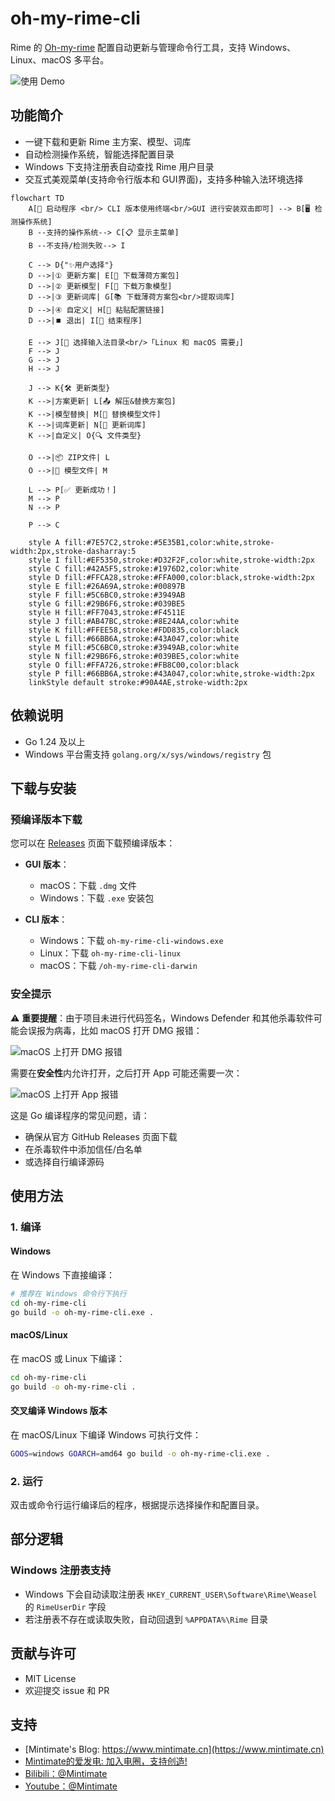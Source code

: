 # oh-my-rime-cli

Rime 的 [Oh-my-rime](https://github.com/Mintimate/oh-my-rime) 配置自动更新与管理命令行工具，支持 Windows、Linux、macOS 多平台。

![使用 Demo](./assets/img/usingApp.webp)

## 功能简介
- 一键下载和更新 Rime 主方案、模型、词库
- 自动检测操作系统，智能选择配置目录
- Windows 下支持注册表自动查找 Rime 用户目录
- 交互式美观菜单(支持命令行版本和 GUI界面)，支持多种输入法环境选择

```mermaid
flowchart TD
    A[🌟 启动程序 <br/> CLI 版本使用终端<br/>GUI 进行安装双击即可] --> B[🖥️ 检测操作系统]
    B --支持的操作系统--> C[📋 显示主菜单]
    B --不支持/检测失败--> I
    
    C --> D{"✨用户选择"}
    D -->|① 更新方案| E[💼 下载薄荷方案包]
    D -->|② 更新模型| F[🧠 下载万象模型]
    D -->|③ 更新词库| G[📚 下载薄荷方案包<br/>提取词库]
    D -->|④ 自定义| H[🔗 粘贴配置链接]
    D -->|⏹️ 退出| I[👋 结束程序]
    
    E --> J[📂 选择输入法目录<br/>「Linux 和 macOS 需要」]
    F --> J
    G --> J
    H --> J
    
    J --> K{🛠️ 更新类型}
    K -->|方案更新| L[📤 解压&替换方案包]
    K -->|模型替换| M[💾 替换模型文件]
    K -->|词库更新| N[🔄 更新词库]
    K -->|自定义| O{🔍 文件类型}
    
    O -->|📦 ZIP文件| L
    O -->|🧾 模型文件| M
    
    L --> P[✅ 更新成功！]
    M --> P
    N --> P
    
    P --> C

    style A fill:#7E57C2,stroke:#5E35B1,color:white,stroke-width:2px,stroke-dasharray:5
    style I fill:#EF5350,stroke:#D32F2F,color:white,stroke-width:2px
    style C fill:#42A5F5,stroke:#1976D2,color:white
    style D fill:#FFCA28,stroke:#FFA000,color:black,stroke-width:2px
    style E fill:#26A69A,stroke:#00897B
    style F fill:#5C6BC0,stroke:#3949AB
    style G fill:#29B6F6,stroke:#039BE5
    style H fill:#FF7043,stroke:#F4511E
    style J fill:#AB47BC,stroke:#8E24AA,color:white
    style K fill:#FFEE58,stroke:#FDD835,color:black
    style L fill:#66BB6A,stroke:#43A047,color:white
    style M fill:#5C6BC0,stroke:#3949AB,color:white
    style N fill:#29B6F6,stroke:#039BE5,color:white
    style O fill:#FFA726,stroke:#FB8C00,color:black
    style P fill:#66BB6A,stroke:#43A047,color:white,stroke-width:2px
    linkStyle default stroke:#90A4AE,stroke-width:2px
```

## 依赖说明
- Go 1.24 及以上
- Windows 平台需支持 `golang.org/x/sys/windows/registry` 包

## 下载与安装

### 预编译版本下载

您可以在 [Releases](https://github.com/Mintimate/oh-my-rime-cli/releases) 页面下载预编译版本：

- **GUI 版本**：
  - macOS：下载 `.dmg` 文件
  - Windows：下载 `.exe` 安装包

- **CLI 版本**：
  - Windows：下载 `oh-my-rime-cli-windows.exe`
  - Linux：下载 `oh-my-rime-cli-linux`
  - macOS：下载 `/oh-my-rime-cli-darwin`

### 安全提示

⚠️ **重要提醒**：由于项目未进行代码签名，Windows Defender 和其他杀毒软件可能会误报为病毒，比如 macOS 打开 DMG 报错：

![macOS 上打开 DMG 报错](./assets/img/openDmgWarning.webp)

需要在**安全性**内允许打开，之后打开 App 可能还需要一次：

![macOS 上打开 App 报错](./assets/img/openAppWarning.webp)

这是 Go 编译程序的常见问题，请：
- 确保从官方 GitHub Releases 页面下载
- 在杀毒软件中添加信任/白名单
- 或选择自行编译源码

## 使用方法

### 1. 编译

#### Windows
在 Windows 下直接编译：
```sh
# 推荐在 Windows 命令行下执行
cd oh-my-rime-cli
go build -o oh-my-rime-cli.exe .
```

#### macOS/Linux
在 macOS 或 Linux 下编译：
```sh
cd oh-my-rime-cli
go build -o oh-my-rime-cli .
```

#### 交叉编译 Windows 版本
在 macOS/Linux 下编译 Windows 可执行文件：
```sh
GOOS=windows GOARCH=amd64 go build -o oh-my-rime-cli.exe .
```

### 2. 运行

双击或命令行运行编译后的程序，根据提示选择操作和配置目录。

## 部分逻辑

### Windows 注册表支持
- Windows 下会自动读取注册表 `HKEY_CURRENT_USER\Software\Rime\Weasel` 的 `RimeUserDir` 字段
- 若注册表不存在或读取失败，自动回退到 `%APPDATA%\Rime` 目录


## 贡献与许可
- MIT License
- 欢迎提交 issue 和 PR

## 支持

- [Mintimate's Blog: https://www.mintimate.cn](https://www.mintimate.cn)
- [Mintimate的爱发电: 加入电圈，支持创造!](https://afdian.net/a/mintimate)
- [Bilibili：@Mintimate](https://space.bilibili.com/355567627)
- [Youtube：@Mintimate](https://www.youtube.com/channel/UCI7LLdUGNzkcKOE7grAqCoA)
